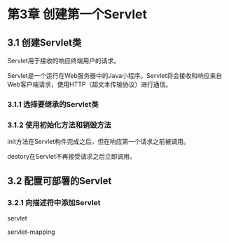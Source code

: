 # 第3章 创建第一个Servlet #

## 3.1 创建Servlet类 ##
Servlet用于接收的响应终端用户的请求。

Servlet是一个运行在Web服务器中的Java小程序。Servlet将会接收和响应来自Web客户端请求，使用HTTP（超文本传输协议）进行通信。
### 3.1.1 选择要继承的Servlet类 ###

### 3.1.2 使用初始化方法和销毁方法 ###
init方法在Servlet构件完成之后，但在响应第一个请求之前被调用。

destory在Servlet不再接受请求之后立即调用。

## 3.2 配置可部署的Servlet ##

### 3.2.1 向描述符中添加Servlet ###

servlet

servlet-mapping